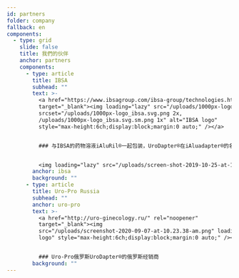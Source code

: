```yaml
---
id: partners
folder: company
fallback: en
components:
  - type: grid
    slide: false
    title: 我們的伙伴
    anchor: partners
    components:
      - type: article
        title: IBSA
        subhead: ""
        text: >-
          <a href="https://www.ibsagroup.com/ibsa-group/technologies.html" rel="noopener"
          target="_blank"><img loading="lazy" src="/uploads/1000px-logo_ibsa.svg.sm.png"
          srcset="/uploads/1000px-logo_ibsa.svg.png 2x,
          /uploads/1000px-logo_ibsa.svg.sm.png 1x" alt="IBSA logo"
          style="max-height:6ch;display:block;margin:0 auto;" /></a>


          ### 与IBSA的药物溶液iAluRil®一起包装，UroDapter®在iAluadapter®的名称下已在85个国家销售。


          <img loading="lazy" src="/uploads/screen-shot-2019-10-25-at-11.30.43-am.png" alt="IBSA iAluadapter®" style="width:100%;display:block;margin:0 auto;" />
        anchor: ibsa
        background: ""
      - type: article
        title: Uro-Pro Russia
        subhead: ""
        anchor: uro-pro
        text: >-
          <a href="http://uro-ginecology.ru/" rel="noopener"
          target="_blank"><img
          src="/uploads/screenshot-2020-09-07-at-10.23.38-am.png" loading="lazy" alt="Uro-Pro
          logo" style="max-height:6ch;display:block;margin:0 auto;" /></a>


          ### Uro-Pro俄罗斯UroDapter®的俄罗斯经销商
        background: ""
---
```

